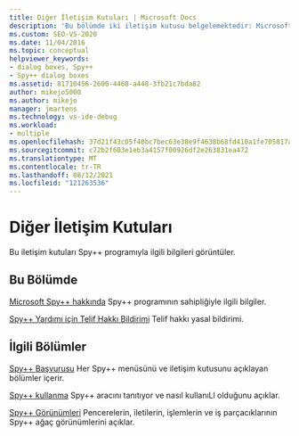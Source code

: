 ```yaml
---
title: Diğer İletişim Kutuları | Microsoft Docs
description: 'Bu bölümde iki iletişim kutusu belgelemektedir: Microsoft Spy++ Hakkında ve Spy++ Yardımı için Telif Hakkı Bildirimi.'
ms.custom: SEO-VS-2020
ms.date: 11/04/2016
ms.topic: conceptual
helpviewer_keywords:
- dialog boxes, Spy++
- Spy++ dialog boxes
ms.assetid: 81710456-2600-4468-a448-3fb21c7bda82
author: mikejo5000
ms.author: mikejo
manager: jmartens
ms.technology: vs-ide-debug
ms.workload:
- multiple
ms.openlocfilehash: 37d21f43c05f40bc7bec63e38e9f4638b68fd410a1fe705817af95add20f7a51
ms.sourcegitcommit: c72b2f603e1eb3a4157f00926df2e263831ea472
ms.translationtype: MT
ms.contentlocale: tr-TR
ms.lasthandoff: 08/12/2021
ms.locfileid: "121263536"
---
```

# <a name="other-dialog-boxes"></a>Diğer İletişim Kutuları
Bu iletişim kutuları Spy++ programıyla ilgili bilgileri görüntüler.

## <a name="in-this-section"></a>Bu Bölümde
 [Microsoft Spy++ hakkında](../debugger/about-microsoft-spy-increment.md) Spy++ programının sahipliğiyle ilgili bilgiler.

 [Spy++ Yardımı için Telif Hakkı Bildirimi](../debugger/copyright-notice-for-spy-increment-help.md) Telif hakkı yasal bildirimi.

## <a name="related-sections"></a>İlgili Bölümler
 [Spy++ Başvurusu](../debugger/spy-increment-reference.md) Her Spy++ menüsünü ve iletişim kutusunu açıklayan bölümler içerir.

 [Spy++ kullanma](../debugger/using-spy-increment.md) Spy++ aracını tanıtıyor ve nasıl kullanıLl olduğunu açıklar.

 [Spy++ Görünümleri](../debugger/spy-increment-views.md) Pencerelerin, iletilerin, işlemlerin ve iş parçacıklarının Spy++ ağaç görünümlerini açıklar.